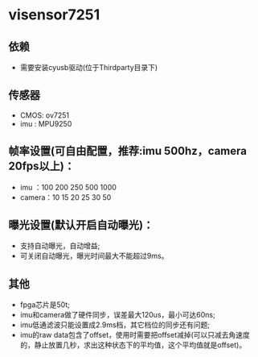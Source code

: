 # visensor7251

## 依赖
   - 需要安装cyusb驱动(位于Thirdparty目录下)

## 传感器
   - CMOS: ov7251
   - imu : MPU9250
   

## 帧率设置(可自由配置，推荐:imu 500hz，camera 20fps以上)：
   - imu   ：100 200 250 500 1000
   - camera：10  15  20  25  30   50
   

## 曝光设置(默认开启自动曝光)：
   - 支持自动曝光，自动增益;
   - 可关闭自动曝光，曝光时间最大不能超过9ms。
   
   
## 其他
   - fpga芯片是50t;
   - imu和camera做了硬件同步，误差最大120us，最小可达60ns;
   - imu低通滤波只能设置成2.9ms档，其它档位的同步还有问题;
   - imu的raw data包含了offset，使用时需要把offset减掉(可以只减去角速度的，静止放置几秒，求出这种状态下的平均值，这个平均值就是offset)。
   


